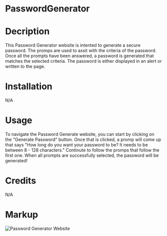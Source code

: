 # PasswordGenerator
<h1>Decription</h1>

<p> This Password Generator website is intented to generate a secure password. The promps are used to assit with the criteria of the password. Once all the prompts have been answered, a password is generated that matches the selected criteria. The password is either displayed in an alert or written to the page.</p>

<h1>Installation</h1>

<p>N/A</p>

<h1>Usage</h1>

<p>To navigate the Password Generate website, you can start by clicking on the "Generate Password" button. Once that is clicked, a promp will come up that says "How long do you want your password to be? It needs to be between 8 - 128 characters." Continute to follow the promps that follow the first one. When all prompts are successfully selected, the password will be generated!</p>

<h1>Credits</h1>

<p>N/A</p>

<h1>Markup</h1>

<img src="develop/images/PasswordGenerator.png" alt="Password Generator Website">
